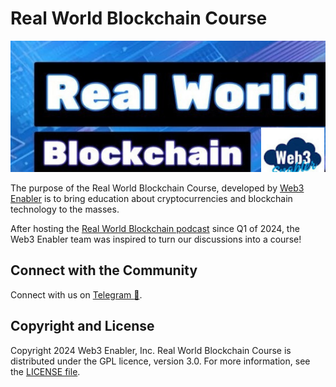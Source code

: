 # Real World Blockchain Course

![](assets/images/real-world-blockchain.png)


The purpose of the Real World Blockchain Course, developed by [Web3 Enabler](https://web3enabler.com) is to bring education about cryptocurrencies and blockchain technology to the masses.

After hosting the [Real World Blockchain podcast](https://www.youtube.com/playlist?list=PLt68TvyH77C0V4z6asL2OOJqrCuSguHiq) since Q1 of 2024, the Web3 Enabler team was inspired to turn our discussions into a course!

## Connect with the Community

Connect with us on [Telegram :postbox:](https://t.me/web3enabler).

## Copyright and License

Copyright 2024 Web3 Enabler, Inc.  Real World Blockchain Course is distributed under the GPL licence, version 3.0.  For more information, see the [LICENSE file](LICENSE).
